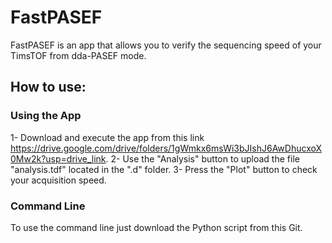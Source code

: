 # FastPASEF
FastPASEF is an app that allows you to verify the sequencing speed of your TimsTOF from dda-PASEF mode.

## How to use:
### Using the App
1- Download and execute the app from this link https://drive.google.com/drive/folders/1gWmkx6msWi3bJIshJ6AwDhucxoX0Mw2k?usp=drive_link.
2- Use the "Analysis" button to upload the file "analysis.tdf" located in the ".d" folder. 
3- Press the "Plot" button to check your acquisition speed. 

### Command Line
To use the command line just download the Python script from this Git.

